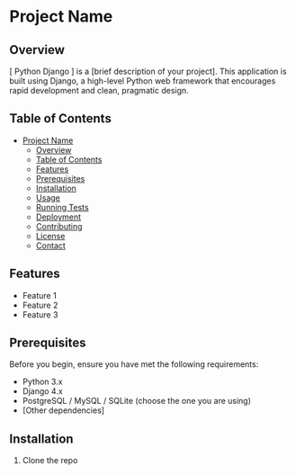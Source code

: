 # Project Name

## Overview

[ Python Django ] is a [brief description of your project]. This application is built using Django, a high-level Python web framework that encourages rapid development and clean, pragmatic design.

## Table of Contents

- [Project Name](#project-name)
  - [Overview](#overview)
  - [Table of Contents](#table-of-contents)
  - [Features](#features)
  - [Prerequisites](#prerequisites)
  - [Installation](#installation)
  - [Usage](#usage)
  - [Running Tests](#running-tests)
  - [Deployment](#deployment)
  - [Contributing](#contributing)
  - [License](#license)
  - [Contact](#contact)

## Features

- Feature 1
- Feature 2
- Feature 3

## Prerequisites

Before you begin, ensure you have met the following requirements:

- Python 3.x
- Django 4.x
- PostgreSQL / MySQL / SQLite (choose the one you are using)
- [Other dependencies]

## Installation

1. Clone the repo
